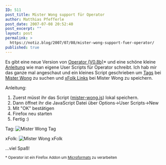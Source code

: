 ```yaml
---
ID: 511
post_title: Mister Wong support für Operator
author: Matthias Pfefferle
post_date: 2007-07-08 20:52:40
post_excerpt: ""
layout: post
permalink: >
  https://notiz.blog/2007/07/08/mister-wong-support-fuer-operator/
published: true
---
```

Es gibt eine neue Version von <a href="http://www.kaply.com/weblog/2007/07/03/operator-08b-is-available/">Operator (V0.8b)</a>* und eine schöne kleine <a href="http://www.kaply.com/weblog/2007/07/06/writing-user-scripts-for-operator/">Anleitung</a> wie man eigene User Scripts für Operator schreibt.
Ich hab mir das ganze mal angeschaut und ein kleines Script geschrieben um <a href="http://microformats.org/wiki/rel-tag">Tags</a> bei <a href="http://www.mister-wong.de/">Mister Wong</a> zu suchen und <a href="http://microformats.org/wiki/xfolk">xFolk Links</a> bei Mister Wong zu speichern.

Anleitung:
<ol><li>Zuerst müsst ihr das Script (<a href='http://notiz.blog/wp-content/uploads/2007/07/mister-wong.js' title='Operator Script'>mister-wong.js</a>) lokal speichern.</li>
<li>Dann öffnet ihr die JavaScript Datei über Options-&gt;User Scripts-&gt;New</li>
<li>Mit "OK" bestätigen</li>
<li>Firefox neu starten</li>
<li>Fertig :)</li></ol>

Tag:
<img class="aligncenter" src='http://notiz.blog/wp-content/uploads/2007/07/operator-tag.jpg' alt='Mister Wong Tag' />

xFolk:
<img class="aligncenter" src='http://notiz.blog/wp-content/uploads/2007/07/operator-xfolk.jpg' alt='Mister Wong xFolk' />

...viel Spaß!

<small>* Operator ist ein Firefox Addon um <a href="http://microformats.org">Microformats</a> zu verarbeiten</small>